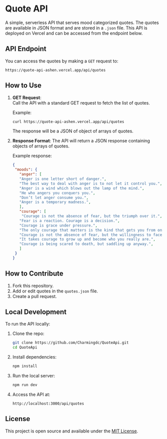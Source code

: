 
# Quote API

A simple, serverless API that serves mood categorized quotes. The quotes are available in JSON format and are stored in a `.json` file. This API is deployed on Vercel and can be accessed from the endpoint below.

## API Endpoint

You can access the quotes by making a `GET` request to:

```
https://quote-api-ashen.vercel.app/api/quotes
```

## How to Use

1. **GET Request**:  
   Call the API with a standard GET request to fetch the list of quotes.
   
   Example:
   ```bash
   curl https://quote-api-ashen.vercel.app/api/quotes
   ```
   The response will be a JSON of object of arrays of quotes.

2. **Response Format**:
   The API will return a JSON response containing objects of arrays of quotes.

   Example response:
   ```json
   {
    "moods": {
      "anger": [
      "Anger is one letter short of danger.",
      "The best way to deal with anger is to not let it control you.",
      "Anger is a wind which blows out the lamp of the mind.",
      "He who angers you conquers you.",
      "Don’t let anger consume you.",
      "Anger is a temporary madness.",
      ],
      "courage": [
       "Courage is not the absence of fear, but the triumph over it.",
      "Fear is a reaction. Courage is a decision.",
      "Courage is grace under pressure.",
      "The only courage that matters is the kind that gets you from one moment to the next.",
      "Courage is not the absence of fear, but the willingness to face it.",
      "It takes courage to grow up and become who you really are.",
      "Courage is being scared to death, but saddling up anyway.",
      ]
    }
   }
   ```

## How to Contribute

1. Fork this repository.
2. Add or edit quotes in the `quotes.json` file.
3. Create a pull request.

## Local Development

To run the API locally:

1. Clone the repo:
   ```bash
   git clone https://github.com/Charmingdc/QuoteApi.git
   cd QuoteApi
   ```

2. Install dependencies:
   ```bash
   npm install
   ```

3. Run the local server:
   ```bash
   npm run dev
   ```

4. Access the API at:
   ```
   http://localhost:3000/api/quotes
   ```

## License

This project is open source and available under the [MIT License](LICENSE).
